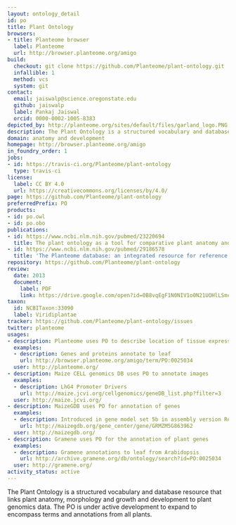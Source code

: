```yaml
---
layout: ontology_detail
id: po
title: Plant Ontology
browsers:
- title: Planteome browser
  label: Planteome
  url: http://browser.planteome.org/amigo
build:
  checkout: git clone https://github.com/Planteome/plant-ontology.git
  infallible: 1
  method: vcs
  system: git
contact:
  email: jaiswalp@science.oregonstate.edu
  github: jaiswalp
  label: Pankaj Jaiswal
  orcid: 0000-0002-1005-8383
depicted_by: http://planteome.org/sites/default/files/garland_logo.PNG
description: The Plant Ontology is a structured vocabulary and database resource that links plant anatomy, morphology and growth and development to plant genomics data.
domain: anatomy and development
homepage: http://browser.planteome.org/amigo
in_foundry_order: 1
jobs:
- id: https://travis-ci.org/Planteome/plant-ontology
  type: travis-ci
license:
  label: CC BY 4.0
  url: https://creativecommons.org/licenses/by/4.0/
page: https://github.com/Planteome/plant-ontology
preferredPrefix: PO
products:
- id: po.owl
- id: po.obo
publications:
- id: https://www.ncbi.nlm.nih.gov/pubmed/23220694
  title: The plant ontology as a tool for comparative plant anatomy and genomic analyses.
- id: https://www.ncbi.nlm.nih.gov/pubmed/29186578
  title: 'The Planteome database: an integrated resource for reference ontologies, plant genomics and phenomics.'
repository: https://github.com/Planteome/plant-ontology
review:
  date: 2013
  document:
    label: PDF
    link: https://drive.google.com/open?id=0B8vqEgF1N0NIV1o0N21UOHlLSmc
taxon:
  id: NCBITaxon:33090
  label: Viridiplantae
tracker: https://github.com/Planteome/plant-ontology/issues
twitter: planteome
usages:
- description: Planteome uses PO to describe location of tissue expression for genes in viridiplantae
  examples:
  - description: Genes and proteins annotate to leaf
    url: http://browser.planteome.org/amigo/term/PO:0025034
  user: http://planteome.org/
- description: Maize CELL genomics DB uses PO to annotate images
  examples:
  - description: LhG4 Promoter Drivers
    url: http://maize.jcvi.org/cellgenomics/geneDB_list.php?filter=3
  user: http://maize.jcvi.org/
- description: MaizeGDB uses PO for annotation of genes
  examples:
  - description: Introduced in gene model set 5b in assembly version RefGen_v2.
    url: http://maizegdb.org/gene_center/gene/GRMZM5G863962
  user: http://maizegdb.org/
- description: Gramene uses PO for the annotation of plant genes
  examples:
  - description: Gramene annotations to leaf from Arabidopsis
    url: http://archive.gramene.org/db/ontology/search?id=PO:0025034
  user: http://gramene.org/
activity_status: active
---
```


The Plant Ontology is a structured vocabulary and database resource that links plant anatomy, morphology and growth and development to plant genomics data. The PO is under active development to expand to encompass terms and annotations from all plants.

